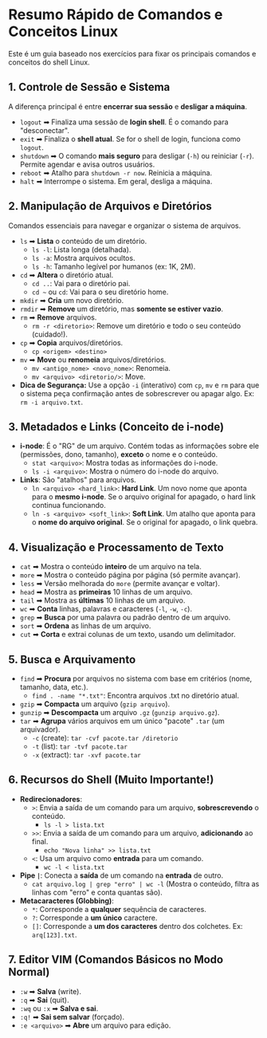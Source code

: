 # Resumo Rápido de Comandos e Conceitos Linux

Este é um guia baseado nos exercícios para fixar os principais comandos e conceitos do shell Linux.

## 1. Controle de Sessão e Sistema

A diferença principal é entre **encerrar sua sessão** e **desligar a máquina**.

-   `logout` ➡ Finaliza uma sessão de **login shell**. É o comando para "desconectar".
-   `exit` ➡ Finaliza o **shell atual**. Se for o shell de login, funciona como `logout`.
-   `shutdown` ➡ O comando **mais seguro** para desligar (`-h`) ou reiniciar (`-r`). Permite agendar e avisa outros usuários.
-   `reboot` ➡ Atalho para `shutdown -r now`. Reinicia a máquina.
-   `halt` ➡ Interrompe o sistema. Em geral, desliga a máquina.

## 2. Manipulação de Arquivos e Diretórios

Comandos essenciais para navegar e organizar o sistema de arquivos.

-   `ls` ➡ **Lista** o conteúdo de um diretório.
    -   `ls -l`: Lista longa (detalhada).
    -   `ls -a`: Mostra arquivos ocultos.
    -   `ls -h`: Tamanho legível por humanos (ex: 1K, 2M).
-   `cd` ➡ **Altera** o diretório atual.
    -   `cd ..`: Vai para o diretório pai.
    -   `cd ~` ou `cd`: Vai para o seu diretório home.
-   `mkdir` ➡ **Cria** um novo diretório.
-   `rmdir` ➡ **Remove** um diretório, mas **somente se estiver vazio**.
-   `rm` ➡ **Remove** arquivos.
    -   `rm -r <diretorio>`: Remove um diretório e todo o seu conteúdo (cuidado!).
-   `cp` ➡ **Copia** arquivos/diretórios.
    -   `cp <origem> <destino>`
-   `mv` ➡ **Move** ou **renomeia** arquivos/diretórios.
    -   `mv <antigo_nome> <novo_nome>`: Renomeia.
    -   `mv <arquivo> <diretorio/>`: Move.
-   **Dica de Segurança:** Use a opção `-i` (interativo) com `cp`, `mv` e `rm` para que o sistema peça confirmação antes de sobrescrever ou apagar algo. Ex: `rm -i arquivo.txt`.

## 3. Metadados e Links (Conceito de i-node)

-   **i-node**: É o "RG" de um arquivo. Contém todas as informações sobre ele (permissões, dono, tamanho), **exceto** o nome e o conteúdo.
    -   `stat <arquivo>`: Mostra todas as informações do i-node.
    -   `ls -i <arquivo>`: Mostra o número do i-node do arquivo.
-   **Links**: São "atalhos" para arquivos.
    -   `ln <arquivo> <hard_link>`: **Hard Link**. Um novo nome que aponta para o **mesmo i-node**. Se o arquivo original for apagado, o hard link continua funcionando.
    -   `ln -s <arquivo> <soft_link>`: **Soft Link**. Um atalho que aponta para o **nome do arquivo original**. Se o original for apagado, o link quebra.

## 4. Visualização e Processamento de Texto

-   `cat` ➡ Mostra o conteúdo **inteiro** de um arquivo na tela.
-   `more` ➡ Mostra o conteúdo página por página (só permite avançar).
-   `less` ➡ Versão melhorada do `more` (permite avançar e voltar).
-   `head` ➡ Mostra as **primeiras** 10 linhas de um arquivo.
-   `tail` ➡ Mostra as **últimas** 10 linhas de um arquivo.
-   `wc` ➡ **Conta** linhas, palavras e caracteres (`-l`, `-w`, `-c`).
-   `grep` ➡ **Busca** por uma palavra ou padrão dentro de um arquivo.
-   `sort` ➡ **Ordena** as linhas de um arquivo.
-   `cut` ➡ **Corta** e extrai colunas de um texto, usando um delimitador.

## 5. Busca e Arquivamento

-   `find` ➡ **Procura** por arquivos no sistema com base em critérios (nome, tamanho, data, etc.).
    -   `find . -name "*.txt"`: Encontra arquivos .txt no diretório atual.
-   `gzip` ➡ **Compacta** um arquivo (`gzip arquivo`).
-   `gunzip` ➡ **Descompacta** um arquivo `.gz` (`gunzip arquivo.gz`).
-   `tar` ➡ **Agrupa** vários arquivos em um único "pacote" `.tar` (um arquivador).
    -   `-c` (create): `tar -cvf pacote.tar /diretorio`
    -   `-t` (list): `tar -tvf pacote.tar`
    -   `-x` (extract): `tar -xvf pacote.tar`

## 6. Recursos do Shell (Muito Importante!)

-   **Redirecionadores**:
    -   `>`: Envia a saída de um comando para um arquivo, **sobrescrevendo** o conteúdo.
        -   `ls -l > lista.txt`
    -   `>>`: Envia a saída de um comando para um arquivo, **adicionando** ao final.
        -   `echo "Nova linha" >> lista.txt`
    -   `<`: Usa um arquivo como **entrada** para um comando.
        -   `wc -l < lista.txt`
-   **Pipe `|`**: Conecta a **saída** de um comando na **entrada** de outro.
    -   `cat arquivo.log | grep "erro" | wc -l` (Mostra o conteúdo, filtra as linhas com "erro" e conta quantas são).
-   **Metacaracteres (Globbing)**:
    -   `*`: Corresponde a **qualquer** sequência de caracteres.
    -   `?`: Corresponde a **um único** caractere.
    -   `[]`: Corresponde a **um dos caracteres** dentro dos colchetes. Ex: `arq[123].txt`.

## 7. Editor VIM (Comandos Básicos no Modo Normal)

-   `:w` ➡ **Salva** (write).
-   `:q` ➡ **Sai** (quit).
-   `:wq` ou `:x` ➡ **Salva e sai**.
-   `:q!` ➡ **Sai sem salvar** (forçado).
-   `:e <arquivo>` ➡ **Abre** um arquivo para edição.
